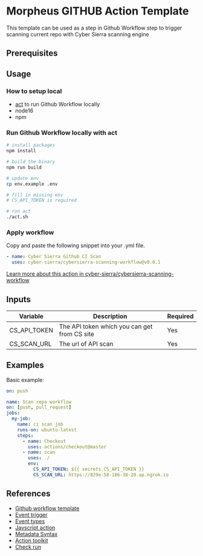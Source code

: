 # Morpheus GITHUB Action Template
This template can be used as a step in Github Workflow step to trigger scanning current repo with Cyber Sierra scanning engine

## Prerequisites

## Usage
### How to setup local
- [act](https://github.com/nektos/act) to run Github Workflow locally
- node16
- npm

### Run Github Workflow locally with act
```bash
# install packages
npm install

# build the binary
npm run build

# update env
cp env.example .env

# fill in missing env
# CS_API_TOKEN is required

# run act
./act.sh
```
### Apply workflow
Copy and paste the following snippet into your .yml file.
```yaml
- name: Cyber Sierra Github CI Scan
  uses: cyber-sierra/cybersierra-scanning-workflow@v0.0.1
```
[Learn more about this action in cyber-sierra/cybersierra-scanning-workflow](https://github.com/cyber-sierra/cybersierra-scanning-workflow)

## Inputs
| Variable | Description                                                  |Required|
|----------|--------------------------------------------------------------|--------|
| CS_API_TOKEN   | The API token which you can get from CS site |Yes|
| CS_SCAN_URL | The url of API scan          |Yes|
## Examples
Basic example:

```yaml
on: push

name: Scan repo workflow
on: [push, pull_request]
jobs:
  my-job:
    name: ci scan job
    runs-on: ubuntu-latest
    steps:
      - name: Checkout
        uses: actions/checkout@master
      - name: scan
        uses: ./
        env:
          CS_API_TOKEN: ${{ secrets.CS_API_TOKEN }}
          CS_SCAN_URL: https://829e-58-186-38-20.ap.ngrok.io
```

## References
- [Github workflow template](https://docs.github.com/en/actions/using-workflows/workflow-syntax-for-github-actions#jobsjob_idstepswithentrypoint)
- [Event trigger](https://docs.github.com/en/actions/using-workflows/events-that-trigger-workflows)
- [Event types](https://docs.github.com/en/developers/webhooks-and-events/events/github-event-types)
- [Javscript action](https://docs.github.com/en/actions/creating-actions/creating-a-javascript-action)
- [Metadata Syntax](https://docs.github.com/en/actions/creating-actions/metadata-syntax-for-github-actions#inputs)
- [Action toolkit](https://github.com/actions/toolkit)
- [Check run](https://docs.github.com/en/rest/checks/runs)
